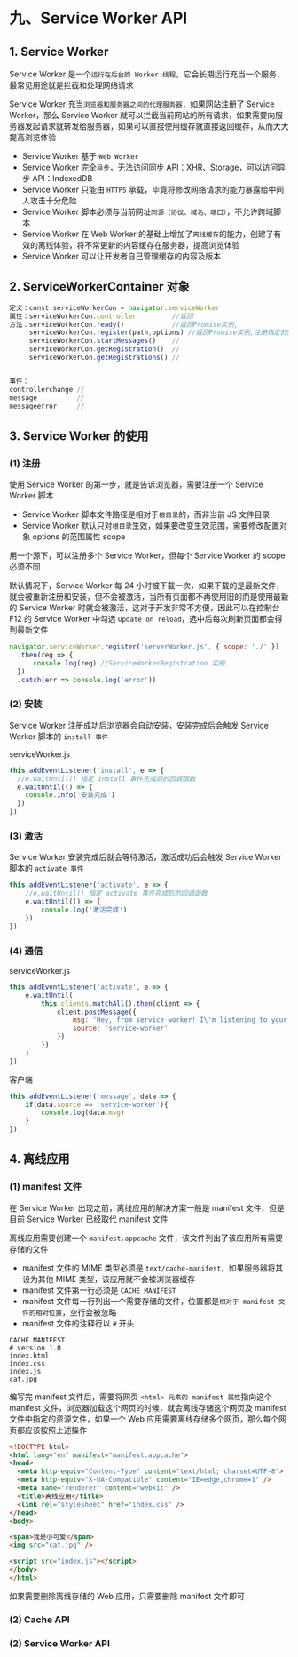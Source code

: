 # 九、Service Worker API

## 1. Service Worker

Service Worker 是一个`运行在后台的 Worker 线程`，它会长期运行充当一个服务，最常见用途就是拦截和处理网络请求

Service Worker 充当`浏览器和服务器之间的代理服务器`，如果网站注册了 Service Worker，那么 Service Worker 就可以拦截当前网站的所有请求，如果需要向服务器发起请求就转发给服务器，如果可以直接使用缓存就直接返回缓存，从而大大提高浏览体验

* Service Worker 基于 `Web Worker`
* Service Worker 完全`异步`，无法访问同步 API：XHR、Storage，可以访问异步 API：IndexedDB
* Service Worker 只能由 `HTTPS` 承载，毕竟将修改网络请求的能力暴露给中间人攻击十分危险
* Service Worker 脚本必须与当前网址`同源（协议、域名、端口）`，不允许跨域脚本
* Service Worker 在 Web Worker 的基础上增加了`离线缓存`的能力，创建了有效的离线体验，将不常更新的内容缓存在服务器，提高浏览体验
* Service Worker 可以让开发者自己管理缓存的内容及版本

## 2. ServiceWorkerContainer 对象

```javascript
定义：const serviceWorkerCon = navigator.serviceWorker
属性：serviceWorkerCon.controller         //返回
方法：serviceWorkerCon.ready()            //返回Promise实例,
     serviceWorkerCon.register(path,options) //返回Promise实例,注册指定的Service Worker脚本
     serviceWorkerCon.startMessages()    //
     serviceWorkerCon.getRegistration()  //
     serviceWorkerCon.getRegistrations() //


事件：
controllerchange //
message          //
messageerror     //
```

## 3. Service Worker 的使用

### (1) 注册

使用 Service Worker 的第一步，就是告诉浏览器，需要注册一个 Service Worker 脚本

* Service Worker 脚本文件路径是相对于`根目录`的，而非当前 JS 文件目录
* Service Worker 默认只对`根目录`生效，如果要改变生效范围，需要修改配置对象 options 的范围属性 scope

用一个源下，可以注册多个 Service Worker，但每个 Service Worker 的 scope 必须不同

默认情况下，Service Worker 每 24 小时被下载一次，如果下载的是最新文件，就会被重新注册和安装，但不会被激活，当所有页面都不再使用旧的而是使用最新的 Service Worker 时就会被激活，这对于开发非常不方便，因此可以在控制台 F12 的 Service Worker 中勾选 `Update on reload`，选中后每次刷新页面都会得到最新文件

```javascript
navigator.serviceWorker.register('serverWorker.js', { scope: './' })
  .then(reg => {
      console.log(reg) //ServiceWorkerRegistration 实例
  })
  .catch(err => console.log('error'))
```

### (2) 安装

Service Worker 注册成功后浏览器会自动安装，安装完成后会触发 Service Worker 脚本的 `install 事件`

serviceWorker.js

```javascript
this.addEventListener('install', e => {
  //e.waitUntil() 指定 install 事件完成后的回调函数
  e.waitUntil(() => {
    console.info('安装完成')
  })
})
```

### (3) 激活

Service Worker 安装完成后就会等待激活，激活成功后会触发 Service Worker 脚本的 `activate 事件`

```javascript
this.addEventListener('activate', e => {
    //e.waitUntil() 指定 activate 事件完成后的回调函数
    e.waitUntil(() => {
        console.log('激活完成')
    })
})
```

### (4) 通信

serviceWorker.js

```javascript
this.addEventListener('activate', e => {
    e.waitUntil(
        this.clients.matchAll().then(client => {
            client.postMessage({
                msg: 'Hey, from service worker! I\'m listening to your fetch requests.',
                source: 'service-worker'
            })
        })
    )
})
```

客户端

```javascript
this.addEventListener('message', data => {
    if(data.source == 'service-worker'){
        console.log(data.msg)
    }
})
```

## 4. 离线应用

### (1) manifest 文件

在 Service Worker 出现之前，离线应用的解决方案一般是 manifest 文件，但是目前 Service Worker 已经取代 manifest 文件

离线应用需要创建一个 `manifest.appcache` 文件，该文件列出了该应用所有需要存储的文件

* manifest 文件的 MIME 类型必须是 `text/cache-manifest`，如果服务器将其设为其他 MIME 类型，该应用就不会被浏览器缓存
* manifest 文件第一行必须是 `CACHE MANIFEST`
* manifest 文件每一行列出一个需要存储的文件，位置都是`相对于 manifest 文件的相对位置`，空行会被忽略
* manifest 文件的注释行以 `#` 开头

```appcache
CACHE MANIFEST
# version 1.0
index.html
index.css
index.js
cat.jpg
```

编写完 manifest 文件后，需要将网页 `<html> 元素的 manifest 属性`指向这个 manifest 文件，浏览器加载这个网页的时候，就会离线存储这个网页及 manifest 文件中指定的资源文件，如果一个 Web 应用需要离线存储多个网页，那么每个网页都应该按照上述操作

```html
<!DOCTYPE html>
<html lang="en" manifest="manifest.appcache">
<head>
  <meta http-equiv="Content-Type" content="text/html; charset=UTF-8">
  <meta http-equiv="X-UA-Compatible" content="IE=edge,chrome=1" />
  <meta name="renderer" content="webkit" />
  <title>离线应用</title>
  <link rel="stylesheet" href="index.css" />
</head>
<body>

<span>我是小可爱</span>
<img src="cat.jpg" />

<script src="index.js"></script>
</body>
</html>
```

如果需要删除离线存储的 Web 应用，只需要删除 manifest 文件即可

### (2) Cache API

### (2) Service Worker API
